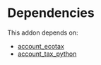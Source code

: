 # Dependencies

This addon depends on:

- [account_ecotax](../../odoo-bringout-oca-account-fiscal-rule-account_ecotax)
- [account_tax_python](../../odoo-bringout-oca-ocb-account_tax_python)

